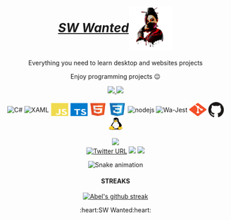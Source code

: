 <div>
  <h1 align="center"><a href="https://www.Instagram.com/sw_wanted"><i>SW Wanted<img align="center" alt="SW Wanted" height="100" width="100" src="SW Wanted.png"> </i></a></h1>
  <p align="center"> Everything you need to learn desktop and websites projects
  <p align="center"> Enjoy programming projects 😉️</h2>
</div>


<!-- <h1 align="center"> 
  Trybe
</h1>

<p align="center"><i>"A Trybe é uma escola do futuro para qualquer pessoa que deseja construir uma carreira de sucesso em tecnologia. Como estudante a pessoa ainda tem a opção de pagar os estudos apenas quando estiver formada e com um bom trabalho."</i></p> -->

<div align="center">
  <a href="https://github.com/SW-Wanted">
    <img height="150em" src="https://github-readme-stats.vercel.app/api?username=SW-Wanted&count_private=true&include_all_commits=true&show_icons=true&theme=dracula&hide_border=false&show_owner=true" />
    <img height="150em" src="https://github-readme-stats.vercel.app/api/top-langs/?username=SW-Wanted&theme=dracula&hide_border=false&&layout=compact"/>
  </a>
</div>

<div align="center" valign="top"><br>
  <img align="center" alt="C#" height="50" width="50" src="https://upload.wikimedia.org/wikipedia/commons/4/4f/Csharp_Logo.png">
  <img align="center" alt="XAML" height="35" width="35" src="https://user-images.githubusercontent.com/7389110/64734952-8a06ae80-d4df-11e9-830a-2c451a6c0694.png">
  <img align="center" alt="Js" height="30" width="40" src="https://raw.githubusercontent.com/devicons/devicon/master/icons/javascript/javascript-plain.svg">
  <img align="center" alt="Ts" height="30" width="40" src="https://raw.githubusercontent.com/devicons/devicon/master/icons/typescript/typescript-plain.svg">
  <img align="center" alt="HTML" height="30" width="40" src="https://raw.githubusercontent.com/devicons/devicon/master/icons/html5/html5-original.svg">
  <img align="center" alt="CSS" height="30" width="40" src="https://raw.githubusercontent.com/devicons/devicon/master/icons/css3/css3-original.svg">
  <img align="center" alt="nodejs" height="30" width="40" src="https://cdn.worldvectorlogo.com/logos/nodejs-icon.svg">
  <img align="center" alt="Wa-Jest" height="30" width="40" src="https://cdn.jsdelivr.net/gh/devicons/devicon/icons/jest/jest-plain.svg">
  <img align="center" alt="git" height="30" width="40" src="https://raw.githubusercontent.com/devicons/devicon/master/icons/git/git-original.svg">
  <img align="center" alt="github" height="35" width="35" src="GitHub.png">
<!--   <img align="center" alt="github" height="30" width="40" src="https://raw.githubusercontent.com/devicons/devicon/master/icons/github/github-original.svg"> -->
  <img align="center" alt="linux" height="30" width="40" src="https://raw.githubusercontent.com/devicons/devicon/master/icons/linux/linux-original.svg">
</div><br>

<div align="center">
  <a href="https://www.youtube.com/channel/UCxKMd7QtDLm63ngc2pvZHbw?sub_confirmation=1" target="_blank"><img src="https://img.shields.io/badge/YouTube-FF0000?style=for-the-badge&logo=youtube&logoColor=white" target="_blank"></a>
</div>
<div align="center">
  <a href="https://twitter.com/sw_wanted" target="_blank"><img alt="Twitter URL" src="https://img.shields.io/twitter/url?color=blue&label=TWITTER&logo=twitter&style=for-the-badge&url=https%3A%2F%2Fshields.io%2Fbadge%2Ftwitter" target="_blank"></a>
  <a href="https://instagram.com/sw_wanted" target="_blank"><img src="https://img.shields.io/badge/-Instagram-%23E4405F?style=for-the-badge&logo=instagram&logoColor=white" target="_blank"></a>
  <a href="https://facebook.com/SWWANTEDonYT" target="_blank"><img src="https://img.shields.io/badge/Facebook-1877F2?style=for-the-badge&logo=facebook&logoColor=white" target="_blank"></a>
</div>

<div align="center">
  
  ![Snake animation](https://github.com/danielbped/danielbped/blob/output/github-contribution-grid-snake.svg)
  #### STREAKS
  [![Abel's github streak](https://github-readme-streak-stats.herokuapp.com/?user=SW-Wanted&theme=blue-green)](https://github.com/SW-Wanted#streaks)
</div>

<div align="center">
  <p>:heart:SW Wanted:heart:</p>
</div>
